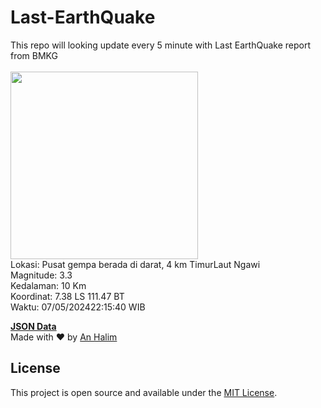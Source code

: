 # Last-EarthQuake
This repo will looking update every 5 minute with Last EarthQuake report from BMKG
<br>
<br>
<img src="https://static.bmkg.go.id/20240507221540.mmi.jpg" width="300"/>
<br>
Lokasi: Pusat gempa berada di darat, 4 km TimurLaut Ngawi <br>
Magnitude: 3.3 <br>
Kedalaman: 10 Km <br>
Koordinat: 7.38 LS 111.47 BT <br>
Waktu: 07/05/202422:15:40 WIB <br>

<a href="./data/data.json">**JSON Data**</a>
<br>
Made with ❤️ by <a href="https://github.com/an-halim">An Halim</a>
## License

This project is open source and available under the [MIT License](LICENSE).
